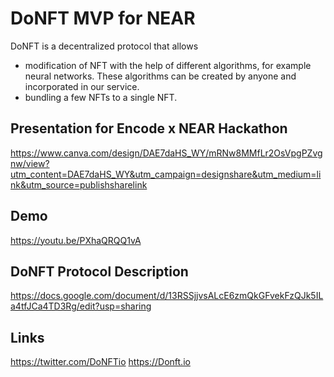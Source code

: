# DoNFT MVP for NEAR

DoNFT is a decentralized protocol that allows
- modification of NFT with the help of different algorithms, for example neural networks. These algorithms can be created by anyone and incorporated in our service. 
- bundling a few NFTs to a single NFT.


## Presentation for Encode x NEAR Hackathon

https://www.canva.com/design/DAE7daHS_WY/mRNw8MMfLr2OsVpgPZvgnw/view?utm_content=DAE7daHS_WY&utm_campaign=designshare&utm_medium=link&utm_source=publishsharelink

## Demo

https://youtu.be/PXhaQRQQ1vA

## DoNFT Protocol Description

https://docs.google.com/document/d/13RSSjjvsALcE6zmQkGFvekFzQJk5ILa4tfJCa4TD3Rg/edit?usp=sharing

## Links

https://twitter.com/DoNFTio
https://Donft.io


